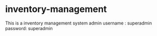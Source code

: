 # inventory-management
This is a inventory management system
admin username : superadmin
password: superadmin
